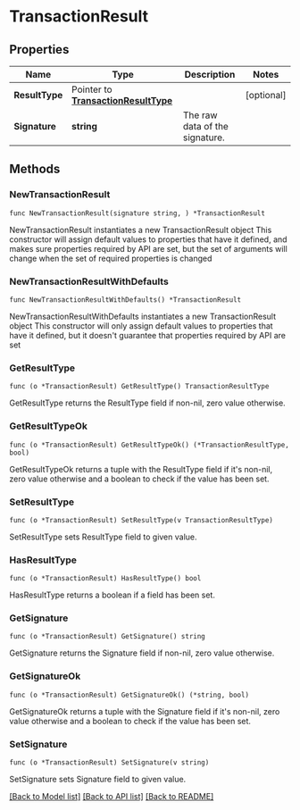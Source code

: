 # TransactionResult

## Properties

Name | Type | Description | Notes
------------ | ------------- | ------------- | -------------
**ResultType** | Pointer to [**TransactionResultType**](TransactionResultType.md) |  | [optional] 
**Signature** | **string** | The raw data of the signature. | 

## Methods

### NewTransactionResult

`func NewTransactionResult(signature string, ) *TransactionResult`

NewTransactionResult instantiates a new TransactionResult object
This constructor will assign default values to properties that have it defined,
and makes sure properties required by API are set, but the set of arguments
will change when the set of required properties is changed

### NewTransactionResultWithDefaults

`func NewTransactionResultWithDefaults() *TransactionResult`

NewTransactionResultWithDefaults instantiates a new TransactionResult object
This constructor will only assign default values to properties that have it defined,
but it doesn't guarantee that properties required by API are set

### GetResultType

`func (o *TransactionResult) GetResultType() TransactionResultType`

GetResultType returns the ResultType field if non-nil, zero value otherwise.

### GetResultTypeOk

`func (o *TransactionResult) GetResultTypeOk() (*TransactionResultType, bool)`

GetResultTypeOk returns a tuple with the ResultType field if it's non-nil, zero value otherwise
and a boolean to check if the value has been set.

### SetResultType

`func (o *TransactionResult) SetResultType(v TransactionResultType)`

SetResultType sets ResultType field to given value.

### HasResultType

`func (o *TransactionResult) HasResultType() bool`

HasResultType returns a boolean if a field has been set.

### GetSignature

`func (o *TransactionResult) GetSignature() string`

GetSignature returns the Signature field if non-nil, zero value otherwise.

### GetSignatureOk

`func (o *TransactionResult) GetSignatureOk() (*string, bool)`

GetSignatureOk returns a tuple with the Signature field if it's non-nil, zero value otherwise
and a boolean to check if the value has been set.

### SetSignature

`func (o *TransactionResult) SetSignature(v string)`

SetSignature sets Signature field to given value.



[[Back to Model list]](../README.md#documentation-for-models) [[Back to API list]](../README.md#documentation-for-api-endpoints) [[Back to README]](../README.md)


